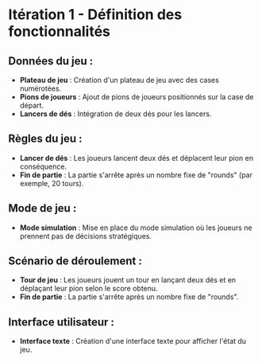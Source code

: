 # Itération 1 - Définition des fonctionnalités

## Données du jeu :
- **Plateau de jeu** : Création d'un plateau de jeu avec des cases numérotées.
- **Pions de joueurs** : Ajout de pions de joueurs positionnés sur la case de départ.
- **Lancers de dés** : Intégration de deux dés pour les lancers.

## Règles du jeu :
- **Lancer de dés** : Les joueurs lancent deux dés et déplacent leur pion en conséquence.
- **Fin de partie** : La partie s'arrête après un nombre fixe de "rounds" (par exemple, 20 tours).

## Mode de jeu :
- **Mode simulation** : Mise en place du mode simulation où les joueurs ne prennent pas de décisions stratégiques.

## Scénario de déroulement :
- **Tour de jeu** : Les joueurs jouent un tour en lançant deux dés et en déplaçant leur pion selon le score obtenu.
- **Fin de partie** : La partie s'arrête après un nombre fixe de "rounds".

## Interface utilisateur :
- **Interface texte** : Création d'une interface texte pour afficher l'état du jeu.
